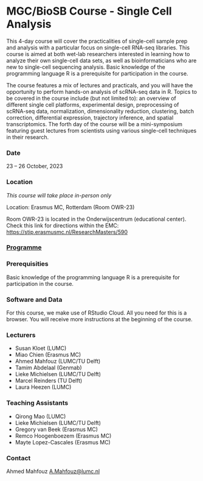 # MGC/BioSB Course - Single Cell Analysis

This 4-day course will cover the practicalities of single-cell sample prep and analysis with a particular focus on single-cell RNA-seq libraries. This course is aimed at both wet-lab researchers interested in learning how to analyze their own single-cell data sets, as well as bioinformaticians who are new to single-cell sequencing analysis. Basic knowledge of the programming language R is a prerequisite for participation in the course.

The course features a mix of lectures and practicals, and you will have the opportunity to perform hands-on analysis of scRNA-seq data in R. Topics to be covered in the course include (but not limited to): an overview of different single cell platforms, experimental design, preprocessing of scRNA-seq data, normalization, dimensionality reduction, clustering, batch correction, differential expression, trajectory inference, and spatial transcriptomics. The forth day of the course will be a mini-symposium featuring guest lectures from scientists using various single-cell techniques in their research.

### Date
23 – 26 October, 2023

### Location
*This course will take place in-person only*

Location: Erasmus MC, Rotterdam (Room OWR-23)

Room OWR-23 is located in the Onderwijscentrum (educational center). Check this link for directions within the EMC: https://stip.erasmusmc.nl/ResearchMasters/590


### [Programme](Programme.md)

### Prerequisities
Basic knowledge of the programming language R is a prerequisite for participation in the course.

### Software and Data
For this course, we make use of RStudio Cloud. All you need for this is a browser. You will receive more instructions at the beginning of the course.

### Lecturers
- Susan Kloet (LUMC)
- Miao Chien (Erasmus MC)
- Ahmed Mahfouz (LUMC/TU Delft)
- Tamim Abdelaal (Genmab)
- Lieke Michielsen (LUMC/TU Delft)
- Marcel Reinders (TU Delft)
- Laura Heezen (LUMC)

### Teaching Assistants
- Qirong Mao (LUMC)
- Lieke Michielsen (LUMC/TU Delft)
- Gregory van Beek (Erasmus MC)
- Remco Hoogenboezem (Erasmus MC)
- Mayte Lopez-Cascales (Erasmus MC)

### Contact
Ahmed Mahfouz <A.Mahfouz@lumc.nl>
